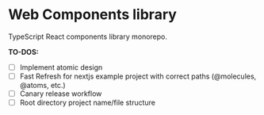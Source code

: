 # Web Components library

TypeScript React components library monorepo.

**TO-DOS:**

- [ ] Implement atomic design
- [ ] Fast Refresh for nextjs example project with correct paths (@molecules, @atoms, etc.)
- [ ] Canary release workflow
- [ ] Root directory project name/file structure

